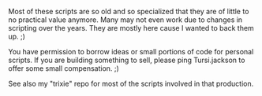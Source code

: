 Most of these scripts are so old and so specialized that they are of little to no practical value anymore. Many may not even work due to changes in scripting over the years. They are mostly here cause I wanted to back them up. ;)

You have permission to borrow ideas or small portions of code for personal scripts. If you are building something to sell, please ping Tursi.jackson to offer some small compensation. ;)

See also my "trixie" repo for most of the scripts involved in that production.
